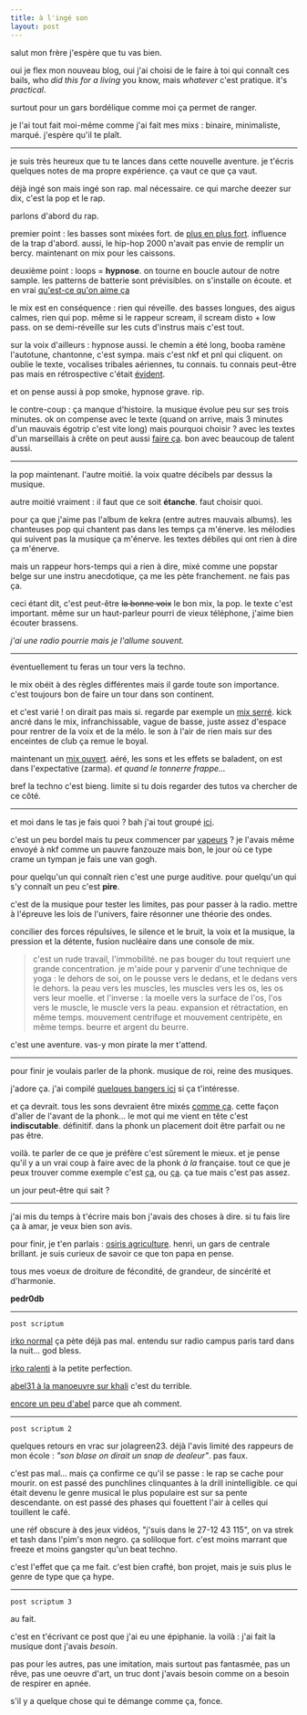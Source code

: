 ```yaml
---
title: à l'ingé son
layout: post
---
```


salut mon frère j'espère que tu vas bien.

oui je flex mon nouveau blog, 
oui j'ai choisi de le faire à toi qui connaît ces bails,
who *did this for a living* you know,
mais *whatever* c'est pratique. it's *practical*.

surtout pour un gars bordélique comme moi
ça permet de ranger.

je l'ai tout fait moi-même comme j'ai fait mes mixs :
binaire, minimaliste, marqué.
j'espère qu'il te plaît.

---

je suis très heureux que tu te lances dans cette nouvelle aventure.
je t'écris quelques notes de ma propre expérience.
ça vaut ce que ça vaut.

déjà ingé son mais ingé son rap.
mal nécessaire.
ce qui marche deezer sur dix, c'est la pop et le rap.

parlons d'abord du rap.

premier point : les basses sont mixées fort.
de [plus en plus fort](https://soundcloud.com/99gang/99-wolfkid-lean-on-feat-edge-chanceko-master-final-5).
influence de la trap d'abord.
aussi, le hip-hop 2000 n'avait pas envie de remplir un bercy.
maintenant on mix pour les caissons.

deuxième point : loops = **hypnose**.
on tourne en boucle autour de notre sample.
les patterns de batterie sont prévisibles.
on s'installe on écoute.
et en vrai [qu'est-ce qu'on aime ça](https://invidious.fdn.fr/watch?v=VYIk9ayVgX0)

le mix est en conséquence : rien qui réveille.
des basses longues, des aigus calmes, rien qui pop.
même si le rappeur scream, il scream disto + low pass.
on se demi-réveille sur les cuts d'instrus mais c'est tout.

sur la voix d'ailleurs :
hypnose aussi.
le chemin a été long, booba ramène l'autotune, chantonne, c'est sympa.
mais c'est nkf et pnl qui cliquent.
on oublie le texte, vocalises tribales aériennes, tu connais.
tu connais peut-être pas mais en rétrospective c'était [évident](https://invidious.fdn.fr/watch?v=Vkfpi2H8tOE).

et on pense aussi à pop smoke, hypnose grave. rip.

le contre-coup : ça manque d'histoire.
la musique évolue peu sur ses trois minutes.
ok on compense avec le texte
(quand on arrive, mais 3 minutes d'un mauvais égotrip c'est vite long)
mais pourquoi choisir ?
avec les textes d'un marseillais à crête on peut aussi [faire ça](https://soundcloud.com/31013/salvatrucha).
bon avec beaucoup de talent aussi.

---

la pop maintenant. l'autre moitié.
la voix quatre décibels par dessus la musique.

autre moitié vraiment : il faut que ce soit **étanche**.
faut choisir quoi.

pour ça que j'aime pas l'album de kekra (entre autres mauvais albums).
les chanteuses pop qui chantent pas dans les temps ça m'énerve.
les mélodies qui suivent pas la musique ça m'énerve.
les textes débiles qui ont rien à dire ça m'énerve.

mais un rappeur hors-temps qui a rien à dire, mixé comme une popstar belge sur une instru anecdotique,
ça me les pète franchement. ne fais pas ça.

ceci étant dit, c'est peut-être ~~la bonne voix~~ le bon mix, la pop.
le texte c'est important.
même sur un haut-parleur pourri de vieux téléphone,
j'aime bien écouter brassens.

*j'ai une radio pourrie mais je l'allume souvent.*

---

éventuellement tu feras un tour vers la techno.

le mix obéit à des règles différentes mais il garde toute son importance.
c'est toujours bon de faire un tour dans son continent.

et c'est varié ! on dirait pas mais si.
regarde par exemple un [mix serré](https://soundcloud.com/erbildzemoski/sandr-voxon-erbil-dzemoski-dream).
kick ancré dans le mix, infranchissable,
vague de basse, juste assez d'espace pour rentrer de la voix et de la mélo.
le son à l'air de rien mais sur des enceintes de club ça remue le boyal.

maintenant un [mix ouvert](https://soundcloud.com/zimmz-music/zimmz-ancient-dream-1).
aéré, les sons et les effets se baladent, on est dans l'expectative (zarma).
*et quand le tonnerre frappe...*

bref la techno c'est bieng.
limite si tu dois regarder des tutos va chercher de ce côté.

---

et moi dans le tas je fais quoi ?
bah j'ai tout groupé [ici](../musique.html).

c'est un peu bordel mais tu peux commencer par [vapeurs](https://mariemalheur.bandcamp.com/album/vapeurs) ?
je l'avais même envoyé à nkf comme un pauvre fanzouze mais bon,
le jour où ce type crame un tympan je fais une van gogh.

pour quelqu'un qui connaît rien c'est une purge auditive. 
pour quelqu'un qui s'y connaît un peu c'est **pire**.

c'est de la musique pour tester les limites, pas pour passer à la radio.
mettre à l'épreuve les lois de l'univers, faire résonner une théorie des ondes.

concilier des forces répulsives,
le silence et le bruit,
la voix et la musique,
la pression et la détente,
fusion nucléaire dans une console de mix.

> c'est un rude travail, l'immobilité.
> ne pas bouger du tout requiert une grande concentration.
> je m'aide pour y parvenir d'une technique de yoga :
> le dehors de soi, on le pousse vers le dedans, et le dedans vers le dehors.
> la peau vers les muscles, les muscles vers les os, les os vers leur moelle.
> et l'inverse : la moelle vers la surface de l'os, l'os vers le muscle, le muscle vers la peau.
> expansion et rétractation, en même temps.
> mouvement centrifuge et mouvement centripète, en même temps.
> beurre et argent du beurre.

c'est une aventure. vas-y mon pirate la mer t'attend.

---

pour finir je voulais parler de la phonk. musique de roi, reine des musiques.

j'adore ça. j'ai compilé [quelques bangers ici](phonk_ego.html) si ça t'intéresse.

et ça devrait. 
tous les sons devraient être mixés [comme ça](https://soundcloud.com/inteus666/r0ckster).
cette façon d'aller de l'avant de la phonk...
le mot qui me vient en tête c'est **indiscutable**. définitif.
dans la phonk un placement doit être parfait ou ne pas être.

voilà. te parler de ce que je préfère c'est sûrement le mieux.
et je pense qu'il y a un vrai coup à faire avec de la phonk *à la* française.
tout ce que je peux trouver comme exemple c'est [ça](https://soundcloud.com/prodbylejeune/un-bon-son-brut),
ou [ça](https://soundcloud.com/prenium808/baton-rouge).
ça tue mais c'est pas assez.

un jour peut-être qui sait ?

---

j'ai mis du temps à t'écrire mais bon j'avais des choses à dire.
si tu fais lire ça à amar, je veux bien son avis.

pour finir, je t'en parlais : [osiris agriculture](https://www.osiris-agriculture.fr/).
henri, un gars de centrale brillant.
je suis curieux de savoir ce que ton papa en pense.

tous mes voeux de droiture
de fécondité,
de grandeur,
de sincérité
et d'harmonie.

**pedr0db**

---

`post scriptum`

[irko normal](https://invidious.fdn.fr/watch?v=3AUPPMItPlI) ça pète déjà pas mal.
entendu sur radio campus paris tard dans la nuit... god bless.

[irko ralenti](https://soundcloud.com/user-588182557/irko-prix-slowed-and-reverb) à la petite perfection.

[abel31 à la manoeuvre sur khali](https://soundcloud.com/31013/nouvelle) c'est du terrible.

[encore un peu d'abel](https://soundcloud.com/31013/azraq) parce que ah comment.

---

`post scriptum 2`

quelques retours en vrac sur jolagreen23.
déjà l'avis limité des rappeurs de mon école : *"son blase on dirait un snap de dealeur"*. pas faux.

c'est pas mal... mais ça confirme ce qu'il se passe : le rap se cache pour mourir.
on est passé des punchlines clinquantes à la drill inintelligible.
ce qui était devenu le genre musical le plus populaire est sur sa pente descendante.
on est passé des phases qui fouettent l'air à celles qui touillent le café.

une réf obscure à des jeux vidéos, "j'suis dans le 27-12 43 115", on va strek et tash dans l'pim's mon negro. ça soliloque fort.
c'est moins marrant que freeze et moins gangster qu'un beat techno.

c'est l'effet que ça me fait. c'est bien crafté, bon projet, mais je suis plus le genre de type que ça hype.

---

`post scriptum 3`

au fait.

c'est en t'écrivant ce post que j'ai eu une épiphanie. la voilà : j'ai fait la musique dont j'avais *besoin*.

pas pour les autres, pas une imitation, mais surtout pas fantasmée, pas un rêve, pas une oeuvre d'art, un truc dont j'avais besoin comme on a besoin de respirer en apnée.

s'il y a quelque chose qui te démange comme ça, fonce.

